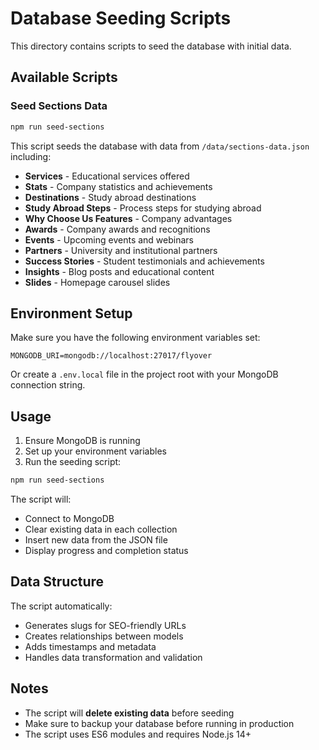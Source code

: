 # Database Seeding Scripts

This directory contains scripts to seed the database with initial data.

## Available Scripts

### Seed Sections Data

```bash
npm run seed-sections
```

This script seeds the database with data from `/data/sections-data.json` including:

- **Services** - Educational services offered
- **Stats** - Company statistics and achievements
- **Destinations** - Study abroad destinations
- **Study Abroad Steps** - Process steps for studying abroad
- **Why Choose Us Features** - Company advantages
- **Awards** - Company awards and recognitions
- **Events** - Upcoming events and webinars
- **Partners** - University and institutional partners
- **Success Stories** - Student testimonials and achievements
- **Insights** - Blog posts and educational content
- **Slides** - Homepage carousel slides

## Environment Setup

Make sure you have the following environment variables set:

```env
MONGODB_URI=mongodb://localhost:27017/flyover
```

Or create a `.env.local` file in the project root with your MongoDB connection string.

## Usage

1. Ensure MongoDB is running
2. Set up your environment variables
3. Run the seeding script:

```bash
npm run seed-sections
```

The script will:
- Connect to MongoDB
- Clear existing data in each collection
- Insert new data from the JSON file
- Display progress and completion status

## Data Structure

The script automatically:
- Generates slugs for SEO-friendly URLs
- Creates relationships between models
- Adds timestamps and metadata
- Handles data transformation and validation

## Notes

- The script will **delete existing data** before seeding
- Make sure to backup your database before running in production
- The script uses ES6 modules and requires Node.js 14+